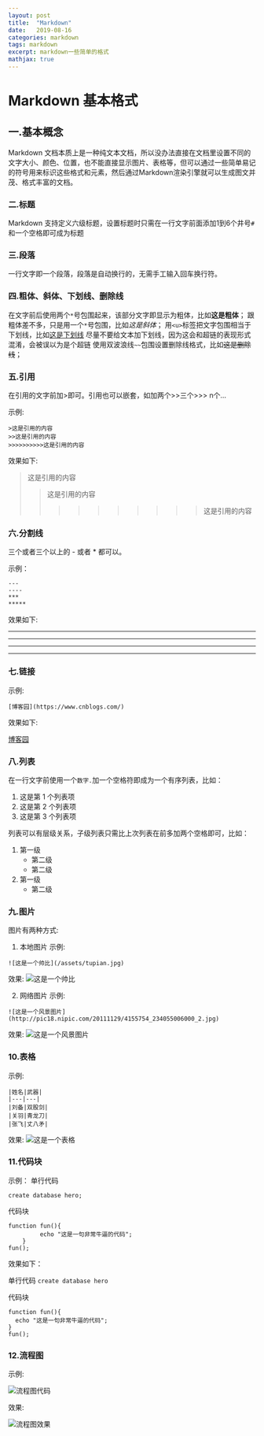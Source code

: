 ```yaml
---
layout: post
title:  "Markdown"
date:   2019-08-16 
categories: markdown
tags: markdown
excerpt: markdown一些简单的格式
mathjax: true
---
```


# Markdown 基本格式
## 一.基本概念
Markdown 文档本质上是一种纯文本文档，所以没办法直接在文档里设置不同的文字大小、颜色、位置，也不能直接显示图片、表格等，但可以通过一些简单易记的符号用来标识这些格式和元素，然后通过Markdown渲染引擎就可以生成图文并茂、格式丰富的文档。

### 二.标题
Markdown 支持定义六级标题，设置标题时只需在一行文字前面添加1到6个井号`#`和一个空格即可成为标题

### 三.段落
一行文字即一个段落，段落是自动换行的，无需手工输入回车换行符。

### 四.粗体、斜体、下划线、删除线

在文字前后使用两个`*`号包围起来，该部分文字即显示为粗体，比如**这是粗体**；
跟粗体差不多，只是用一个`*`号包围，比如*这是斜体*；
用`<u>`标签把文字包围相当于下划线，比如<u>这是下划线</u>
尽量不要给文本加下划线，因为这会和超链的表现形式混淆，会被误以为是个超链
使用双波浪线`~~`包围设置删除线格式，比如~~这是删除线~~；

### 五.引用
在引用的文字前加>即可。引用也可以嵌套，如加两个>>三个>>>
n个...

示例:
```
>这是引用的内容
>>这是引用的内容
>>>>>>>>>>这是引用的内容
```

效果如下:
>这是引用的内容
>>这是引用的内容
>>>>>>>>>>这是引用的内容

### 六.分割线
三个或者三个以上的 - 或者 * 都可以。

示例：
```
---
----
***
*****
```

效果如下:

****
****
***
*****

### 七.链接

示例:
```
[博客园](https://www.cnblogs.com/)
```
效果如下:

[博客园](https://www.cnblogs.com/)

### 八.列表
在一行文字前使用一个`数字.`加一个空格符即成为一个有序列表，比如：

1. 这是第 1 个列表项
2. 这是第 2 个列表项
3. 这是第 3 个列表项

列表可以有层级关系，子级列表只需比上次列表在前多加两个空格即可，比如：

1. 第一级
    + 第二级
    + 第二级
2. 第一级
    + 第二级

### 九.图片
图片有两种方式:
1. 本地图片
示例:
```
![这是一个帅比](/assets/tupian.jpg)
```
效果:
![这是一个帅比](/assets/tupian.jpg)

2. 网络图片
示例:
```
![这是一个风景图片](http://pic18.nipic.com/20111129/4155754_234055006000_2.jpg)
```
效果:
![这是一个风景图片](http://pic18.nipic.com/20111129/4155754_234055006000_2.jpg)

### 10.表格
示例:
```
|姓名|武器|
|---|---|
|刘备|双股剑|
|关羽|青龙刀|
|张飞|丈八矛|
```
效果:
![这是一个表格](/assets/biaoge.png)

### 11.代码块
示例：
单行代码
```
create database hero;
```

代码块
```
function fun(){
         echo "这是一句非常牛逼的代码";
    }
fun();
```

效果如下：

单行代码
`create database hero`

代码块
```
function fun(){
  echo "这是一句非常牛逼的代码";
}
fun();
```

### 12.流程图
示例:


![流程图代码](/assets/liuchengtu.png)


效果:


![流程图效果](/assets/liuchengtuxiaoguo.png)












